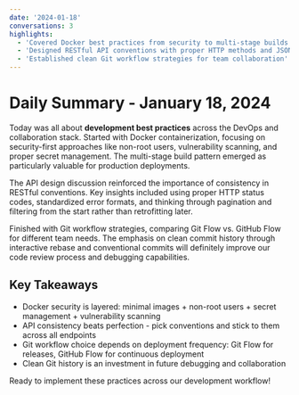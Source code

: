 ```yaml
---
date: '2024-01-18'
conversations: 3
highlights:
  - 'Covered Docker best practices from security to multi-stage builds'
  - 'Designed RESTful API conventions with proper HTTP methods and JSON structure'
  - 'Established clean Git workflow strategies for team collaboration'
---
```


# Daily Summary - January 18, 2024

Today was all about **development best practices** across the DevOps and collaboration stack. Started with Docker containerization, focusing on security-first approaches like non-root users, vulnerability scanning, and proper secret management. The multi-stage build pattern emerged as particularly valuable for production deployments.

The API design discussion reinforced the importance of consistency in RESTful conventions. Key insights included using proper HTTP status codes, standardized error formats, and thinking through pagination and filtering from the start rather than retrofitting later.

Finished with Git workflow strategies, comparing Git Flow vs. GitHub Flow for different team needs. The emphasis on clean commit history through interactive rebase and conventional commits will definitely improve our code review process and debugging capabilities.

## Key Takeaways

- Docker security is layered: minimal images + non-root users + secret management + vulnerability scanning
- API consistency beats perfection - pick conventions and stick to them across all endpoints
- Git workflow choice depends on deployment frequency: Git Flow for releases, GitHub Flow for continuous deployment
- Clean Git history is an investment in future debugging and collaboration

Ready to implement these practices across our development workflow!
